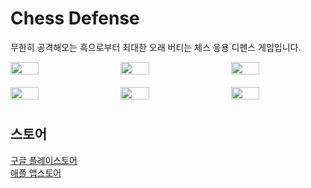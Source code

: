 # Chess Defense
무한히 공격해오는 흑으로부터 최대한 오래 버티는 체스 응용 디펜스 게임입니다.
 
 <div style="display: flex; flex-wrap: wrap; justify-content: space-between; gap: 10px;">

  <img src="https://github.com/user-attachments/assets/afc9ff28-fb40-48b2-8552-21616fcd0226" width="30%" style="margin-bottom: 10px;">
  <img src="https://github.com/user-attachments/assets/34f4c856-883a-40cd-994f-d200c5d38426" width="30%" style="margin-bottom: 10px;">
  <img src="https://github.com/user-attachments/assets/2d3308b8-aa31-456d-8673-259fee0ac91d" width="30%" style="margin-bottom: 10px;">

  <img src="https://github.com/user-attachments/assets/7bf4928a-ffbb-47a7-9bb1-5e68f15a32a2" width="30%" style="margin-bottom: 10px;">
  <img src="https://github.com/user-attachments/assets/e0f25456-a120-4ae3-bece-346e8460ed5a" width="30%" style="margin-bottom: 10px;">
  <img src="https://github.com/user-attachments/assets/774daffc-018f-45c0-9418-62171a99c4ca" width="30%" style="margin-bottom: 10px;">

</div>

## 스토어
[구글 플레이스토어](https://play.google.com/store/apps/details?id=com.jinpyok.chess_defense)  
[애플 앱스토어](https://apps.apple.com/us/app/chess-defense/id6742506198)

